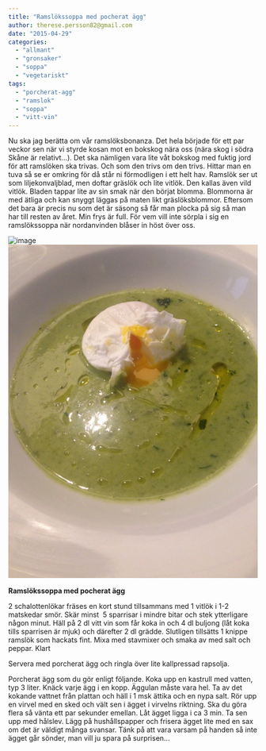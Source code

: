 ```yaml
---
title: "Ramslökssoppa med pocherat ägg"
author: therese.persson82@gmail.com
date: "2015-04-29"
categories: 
  - "allmant"
  - "gronsaker"
  - "soppa"
  - "vegetariskt"
tags: 
  - "porcherat-agg"
  - "ramslok"
  - "soppa"
  - "vitt-vin"
---
```


Nu ska jag berätta om vår ramslöksbonanza. Det hela började för ett par veckor sen när vi styrde kosan mot en bokskog nära oss (nära skog i södra Skåne är relativt...). Det ska nämligen vara lite våt bokskog med fuktig jord för att ramslöken ska trivas. Och som den trivs om den trivs. Hittar man en tuva så se er omkring för då står ni förmodligen i ett helt hav. Ramslök ser ut som liljekonvaljblad, men doftar gräslök och lite vitlök. Den kallas även vild vitlök. Bladen tappar lite av sin smak när den börjat blomma. Blommorna är med ätliga och kan snyggt läggas på maten likt gräslöksblommor. Eftersom det bara är precis nu som det är säsong så får man plocka på sig så man har till resten av året. Min frys är full. För vem vill inte sörpla i sig en ramslökssoppa när nordanvinden blåser in höst över oss.

![image](/static/img/image11-e1430374350574-768x1024.jpg)
![image](/static/img/image10-e1430374371545-768x1024.jpg)

**Ramslökssoppa med pocherat ägg**

2 schalottenlökar fräses en kort stund tillsammans med 1 vitlök i 1-2 matskedar smör. Skär minst  5 sparrisar i mindre bitar och stek ytterligare någon minut. Häll på 2 dl vitt vin som får koka in och 4 dl buljong (låt koka tills sparrisen är mjuk) och därefter 2 dl grädde. Slutligen tillsätts 1 knippe ramslök som hackats fint. Mixa med stavmixer och smaka av med salt och peppar. Klart

Servera med porcherat ägg och ringla över lite kallpressad rapsolja.

Porcherat ägg som du gör enligt följande. Koka upp en kastrull med vatten, typ 3 liter. Knäck varje ägg i en kopp. Äggulan måste vara hel. Ta av det kokande vattnet från plattan och häll i 1 msk ättika och en nypa salt. Rör upp en virvel med en sked och vält sen i ägget i virvelns riktning. Ska du göra flera så vänta ett par sekunder emellan. Låt ägget ligga i ca 3 min. Ta sen upp med hålslev. Lägg på hushållspapper och frisera ägget lite med en sax om det är väldigt många svansar. Tänk på att vara varsam på handen så inte ägget går sönder, man vill ju spara på surprisen...
